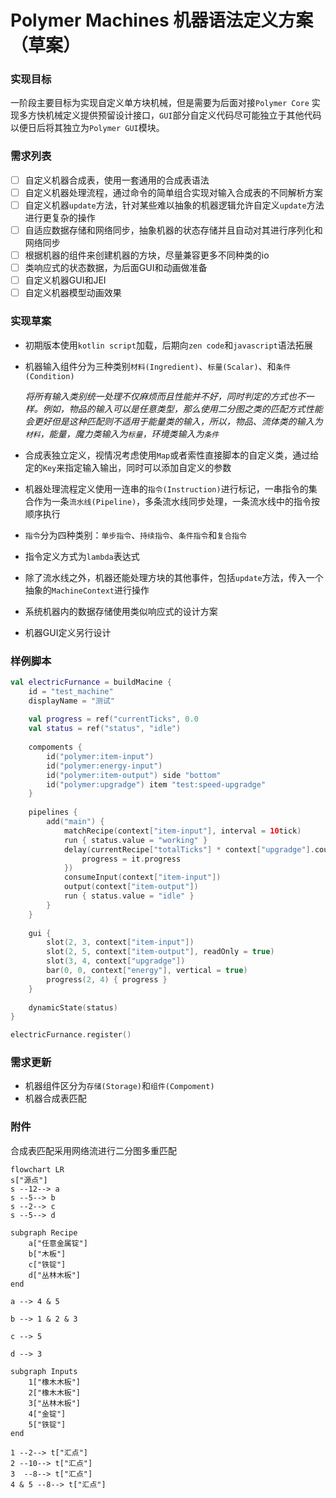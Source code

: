 #  Polymer Machines 机器语法定义方案（草案）

### 实现目标

一阶段主要目标为实现自定义单方块机械，但是需要为后面对接`Polymer Core` 实现多方快机械定义提供预留设计接口，`GUI`部分自定义代码尽可能独立于其他代码以便日后将其独立为`Polymer GUI`模块。

### 需求列表

- [ ] 自定义机器合成表，使用一套通用的合成表语法
- [ ] 自定义机器处理流程，通过命令的简单组合实现对输入合成表的不同解析方案
- [ ] 自定义机器`update`方法，针对某些难以抽象的机器逻辑允许自定义`update`方法进行更复杂的操作
- [ ] 自适应数据存储和网络同步，抽象机器的状态存储并且自动对其进行序列化和网络同步
- [ ] 根据机器的组件来创建机器的方块，尽量兼容更多不同种类的io
- [ ] 类响应式的状态数据，为后面GUI和动画做准备
- [ ] 自定义机器GUI和JEI
- [ ] 自定义机器模型动画效果

### 实现草案

- 初期版本使用`kotlin script`加载，后期向`zen code`和`javascript`语法拓展

- 机器输入组件分为三种类别`材料(Ingredient)`、`标量(Scalar)`、和`条件(Condition)`

  *将所有输入类别统一处理不仅麻烦而且性能并不好，同时判定的方式也不一样。例如，物品的输入可以是任意类型，那么使用二分图之类的匹配方式性能会更好但是这种匹配则不适用于能量类的输入，所以，物品、流体类的输入为`材料`，能量，魔力类输入为`标量`，环境类输入为`条件`*

- 合成表独立定义，视情况考虑使用`Map`或者索性直接脚本的自定义类，通过给定的`Key`来指定输入输出，同时可以添加自定义的参数

- 机器处理流程定义使用一连串的`指令(Instruction)`进行标记，一串指令的集合作为一条`流水线(Pipeline)`，多条流水线同步处理，一条流水线中的指令按顺序执行

- `指令`分为四种类别：`单步指令`、`持续指令`、`条件指令`和`复合指令`

- 指令定义方式为`lambda`表达式

- 除了流水线之外，机器还能处理方块的其他事件，包括`update`方法，传入一个抽象的`MachineContext`进行操作

- 系统机器内的数据存储使用类似响应式的设计方案

- 机器GUI定义另行设计

### 样例脚本

```kotlin
val electricFurnance = buildMacine {
    id = "test_machine"
    displayName = "测试"
    
    val progress = ref("currentTicks", 0.0
    val status = ref("status", "idle")
    
    compoments {
        id("polymer:item-input")
        id("polymer:energy-input")
        id("polymer:item-output") side "bottom"
        id("polymer:upgradge") item "test:speed-upgradge"
    }
    
    pipelines {
        add("main") {
            matchRecipe(context["item-input"], interval = 10tick)
            run { status.value = "working" }
            delay(currentRecipe["totalTicks"] * context["upgradge"].count, tickAction =  {
                progress = it.progress
            })
            consumeInput(context["item-input"])
            output(context["item-output"])
            run { status.value = "idle" }
        }
    }
    
    gui {
        slot(2, 3, context["item-input"])
        slot(2, 5, context["item-output"], readOnly = true)
        slot(3, 4, context["upgradge"])
        bar(0, 0, context["energy"], vertical = true)
        progress(2, 4) { progress }
    }
                       
    dynamicState(status)
}

electricFurnance.register()
```





### 需求更新

- 机器组件区分为`存储(Storage)`和`组件(Compoment)`
- 机器合成表匹配



### 附件

合成表匹配采用网络流进行二分图多重匹配



```mermaid
flowchart LR
s["源点"]
s --12--> a
s --5--> b
s --2--> c
s --5--> d

subgraph Recipe
	a["任意金属锭"]
	b["木板"]
	c["铁锭"]
	d["丛林木板"]
end

a --> 4 & 5

b --> 1 & 2 & 3

c --> 5

d --> 3

subgraph Inputs
	1["橡木木板"]
	2["橡木木板"]
	3["丛林木板"]
	4["金锭"]
	5["铁锭"]
end

1 --2--> t["汇点"]
2 --10--> t["汇点"]
3  --8--> t["汇点"]
4 & 5 --8--> t["汇点"]
```



